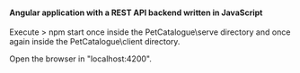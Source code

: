 #### Angular application with a REST API backend written in JavaScript

Execute > npm start once inside the PetCatalogue\serve directory and once again inside the PetCatalogue\client directory.
	
Open the browser in "localhost:4200".
